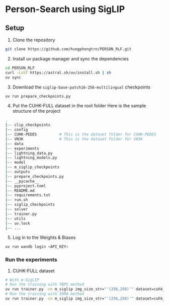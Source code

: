 # Person-Search using SigLIP

## Setup

1. Clone the repository
```bash
git clone https://github.com/hungphongtrn/PERSON_RLF.git
```

2. Install uv package manager and sync the dependencies
```bash
cd PERSON_RLF
curl -LsSf https://astral.sh/uv/install.sh | sh
uv sync
```

3. Download the `siglip-base-patch16-256-multilingual` checkpoints
```bash
uv run prepare_checkpoints.py
```

4. Put the CUHK-FULL dataset in the root folder
Here is the sample structure of the project
```bash
.
|-- clip_checkpoints
|-- config
|-- CUHK-PEDES          # This is the dataset folder for CUHK-PEDES
|-- VN3K                # This is the dataset folder for VN3K
|-- data
|-- experiments
|-- lightning_data.py
|-- lightning_models.py
|-- model
|-- m_siglip_checkpoints
|-- outputs
|-- prepare_checkpoints.py
|-- __pycache__
|-- pyproject.toml
|-- README.md
|-- requirements.txt
|-- run.sh
|-- siglip_checkpoints
|-- solver
|-- trainer.py
|-- utils
|-- uv.lock
|-- ...
```

5. Log in to the Weights & Biases
```bash
uv run wandb login <API_KEY>
```

### Run the experiments

1. CUHK-FULL dataset
```bash
# With m-SigLIP
# Run the training with TBPS method
uv run trainer.py -cn m_siglip img_size_str="'(256,256)'" dataset=cuhk_pedes dataset.sampler=random loss.softlabel_ratio=0.0 trainer.max_epochs=60 optimizer=tbps_clip_no_decay optimizer.param_groups.default.lr=1e-5
# Run the training with IRRA method
uv run trainer.py -cn m_siglip img_size_str="'(256,256)'" dataset=cuhk_pedes dataset.sampler=identity dataset.num_instance=1 loss=irra loss.softlabel_ratio=0.0 trainer.max_epochs=60 optimizer=irra_no_decay optimizer.param_groups.default.lr=1e-5
```
